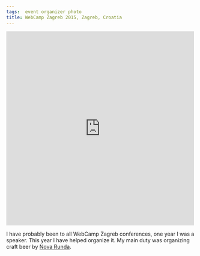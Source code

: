 ```yaml
---
tags:  event organizer photo
title: WebCamp Zagreb 2015, Zagreb, Croatia
---
```

<iframe src="https://www.facebook.com/plugins/post.php?href=https%3A%2F%2Fwww.facebook.com%2Fmedia%2Fset%2F%3Fset%3Da.10153736504617290.1073741834.735252289%26type%3D3&width=500" width="500" height="518" style="border:none;overflow:hidden" scrolling="no" frameborder="0" allowTransparency="true"></iframe>

I have probably been to all WebCamp Zagreb conferences, one year I was a speaker. This year I have helped organize it. My main duty was organizing craft beer by [Nova Runda](http://novarunda.com/).
